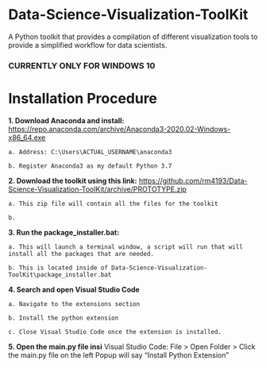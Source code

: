# Data-Science-Visualization-ToolKit
A Python toolkit that provides a compilation of different visualization tools to provide a simplified workflow for data scientists.

### CURRENTLY ONLY FOR WINDOWS 10

# Installation Procedure

**1. Download Anaconda and install:** https://repo.anaconda.com/archive/Anaconda3-2020.02-Windows-x86_64.exe
  
    a. Address: C:\Users\ACTUAL_USERNAME\anaconda3
 
    b. Register Anaconda3 as my default Python 3.7

**2.  Download the toolkit using this link:** https://github.com/rm4193/Data-Science-Visualization-ToolKit/archive/PROTOTYPE.zip

    a. This zip file will contain all the files for the toolkit
    
    b. 

**3. Run the package_installer.bat:**

    a. This will launch a terminal window, a script will run that will install all the packages that are needed. 
    
    b. This is located inside of Data-Science-Visualization-ToolKit\package_installer.bat

**4. Search and open Visual Studio Code**
    
    a. Navigate to the extensions section
    
    b. Install the python extension
    
    c. Close Visual Studio Code once the extension is installed.

**5. Open the main.py file insi**
Visual Studio Code: File > Open Folder > 
Click the main.py file on the left
Popup will say “Install Python Extension”

